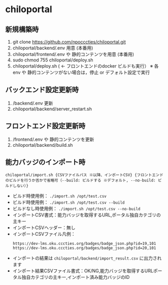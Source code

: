 # chiloportal

## 新規構築時

1. git clone https://github.com/npocccties/chiloportal.git
2. chiloportal/backend/.env 用意 (本番用)
3. chiloportal/frontend/.env や 静的コンテンツを用意 (本番用)
4. sudo chmod 755 chiloportal/deploy.sh
5. chiloportal/deploy.sh ( ← フロントエンドのdocker ビルドも実行）
※ 各 env  や 静的コンテンツがない場合は，停止 or デフォルト設定で実行

## バックエンド設定更新時

1. /backend/.env 更新
2. chiloportal/backend/server_restart.sh

## フロントエンド設定更新時

1. /frontend/.env や 静的コンテンツを更新
2. chiloportal/backend/build.sh

## 能力バッジのインポート時
   ```
   chiloportal/import.sh {CSVファイルパス ※以降、インポートCSV} {フロントエンドのビルドを行うか否かで省略可（--build: ビルドする ※デフォルト, --no-build: ビルドしない）}
   ```
   * ビルド時使用例： `./import.sh /opt/test.csv`
   * ビルド時使用例： `./import.sh /opt/test.csv --build`
   * ビルドなし時使用例： `./import.sh /opt/test.csv --no-build`
   * インポートCSV書式：能力バッジを取得するURL,ポータル独自カテゴリの主キー
   * インポートCSVヘッダー：無し
   * インポートCSVファイル凡例：  
     ```
     https://dev-lms.oku.cccties.org/badges/badge_json.php?id=19,101
     https://dev-lms.oku.cccties.org/badges/badge_json.php?id=20,101
     ```
   * インポートの結果は `chiloportal/backend/import_result.csv` に出力されます
   * インポート結果CSVファイル書式：OK/NG,能力バッジを取得するURLポータル独自カテゴリの主キー,インポート済み能力バッジのID
